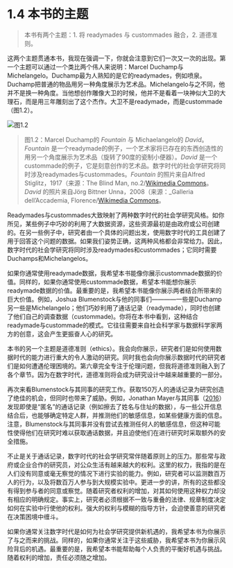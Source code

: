 # 1.4 本书的主题

> 本书有两个主题：1. 将 readymades 与 custommades 融合，2. 道德准则。

这两个主题贯通本书，我现在强调一下，你就会注意到它们一次又一次的出现。第一个主题可以通过一个类比两个伟人来说明：Marcel Duchamp与Michelangelo。Duchamp最为人熟知的是它的readymades，例如喷泉。Duchamp把普通的物品用另一种角度展示为艺术品。Michelangelo与之不同，他并不是换一种角度。当他想创作雕像大卫的时候，他并不是看着一块神似大卫的大理石，而是用三年雕刻出了这个杰作。大卫不是readymade，而是custommade（图1.2）。

![&#x56FE;1.2](https://www.bitbybitbook.com/figures/chapter1/bitbybit1-2_readymade-custommade.png)

> 图1.2：Marcel Duchamp的 _Fountain_ 与 Michaelangelo的 _David_。_Fountain_ 是一个readymade的例子，一个艺术家将已存在的东西创造性的用另一个角度展示为艺术品（旋转了90度的瓷制小便器）。_David_ 是一个custommade的例子，它是刻意创作的艺术品。数字时代的社会学研究将同时涉及readymades与custommades。_Fountain_ 的照片来自Alfred Stiglitz，1917（来源：The Blind Man, no.2/[Wikimedia Commons](https://commons.wikimedia.org/wiki/File:Duchamp_Fountaine.jpg)。 _David_ 的照片来自Jörg Bittner Unna，2008（来源：\_Galleria dell’Accademia, Florence/[Wikimedia Commons](https://commons.wikimedia.org/wiki/File:'David'_by_Michelangelo_JBU0001.JPG)。

Readymades与custommades大致映射了两种数字时代的社会学研究风格。如你所见，某些例子中巧妙的利用了大数据资源，这些资源最初是由政府或公司创建的。在另一些例子中，研究者由一个具体的问题出发，使用数字时代的工具创建了用于回答这个问题的数据。如果我们姿势正确，这两种风格都会非常给力。因此，数字时代的社会学研究将同时涉及readymades和custommades；它同时需要Duchamps和Michelangelos。

如果你通常使用readymade数据，我希望本书能像你展示custommade数据的价值。同样的，如果你通常使用custommade数据，希望本书能想你展示readymade数据的价值。最重要的是，我希望本书能像你展示两者结合所带来的巨大价值。例如，Joshua Blumenstock与他的同事们————一些是Duchamp另一些是Michelangelo；他们巧妙利用了通话记录（readymade），同时也创建了他们自己的调查数据（custommade\)。你将在本书中看到，这种结合readymade与custommade的模式。它往往需要来自社会科学家与数据科学家两方的创意，这会产生更振奋人心的研究。

本书的另一个主题是道德准则（ethics）。我会向你展示，研究者们是如何使用数据时代的能力进行重大的令人激动的研究。同时我也会向你展示数据时代的研究者们是如何遭遇伦理困境的。第六章完全专注于伦理问题，但我将道德准则融入到了各个章节。因为在数字时代，道德准则将会成为研究设计中越来越重要的一部分。

再次来看Blumenstock与其同事的研究工作。获取150万人的通话记录为研究创造了绝佳的机会，但同时也带来了威胁。例如，Jonathan Mayer与其同事（[2016](https://doi.org/10.1073/pnas.1508081113)）发现即使是“匿名”的通话记录（例如擦去了姓名与住址的数据），与一些公开信息结合后，也能够确定特定人群，并推测他们的敏感信息，如某些健康方面的信息。注意，Blumenstock与其同事并没有尝试去推测任何人的敏感信息，但这种可能性使得他们在研究时难以获取通话数据，并且迫使他们在进行研究时采取额外的安全措施。

不止是关于通话记录，数字时代的社会学研究常伴随着原则上的压力。那些常与政府或企业合作的研究员，对公众生活有越来越大的权利。这里的权力，我指的是在人们没有同意或毫无察觉的情况下进行实验的能力。例如，研究者可以监测数百万人的行为，以及将数百万人参与到大规模实验中。更进一步的讲，所有的这些都没有得到参与者的同意或察觉。随着研究者权利的增加，对其如何使用这种权力却没有相应的明确规定。事实上，研究者必须根据不一致与重叠的法律、规章制度决定如何在实验中行使他的权利。强大的权利与模糊的指导方针，会迫使善意的研究者在决策困境中缠斗。

如果你通常关注数字时代是如何为社会学研究提供新机遇的，我希望本书为你展示了与之而来的挑战。同样的，如果你通常关注于这些威胁，我希望本书为你展示风险背后的机遇。最重要的是，我希望本书能帮助每个人负责的平衡好机遇与挑战。随着权利的增加，责任必须随之增加。

